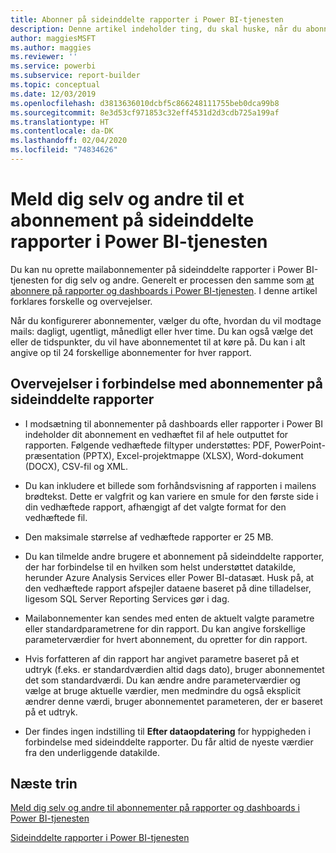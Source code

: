 ```yaml
---
title: Abonner på sideinddelte rapporter i Power BI-tjenesten
description: Denne artikel indeholder ting, du skal huske, når du abonnerer på sideinddelte rapporter i Power BI-tjenesten.
author: maggiesMSFT
ms.author: maggies
ms.reviewer: ''
ms.service: powerbi
ms.subservice: report-builder
ms.topic: conceptual
ms.date: 12/03/2019
ms.openlocfilehash: d3813636010dcbf5c866248111755beb0dca99b8
ms.sourcegitcommit: 8e3d53cf971853c32eff4531d2d3cdb725a199af
ms.translationtype: HT
ms.contentlocale: da-DK
ms.lasthandoff: 02/04/2020
ms.locfileid: "74834626"
---
```

# <a name="subscribe-yourself-and-others-to-paginated-reports-in-the-power-bi-service"></a>Meld dig selv og andre til et abonnement på sideinddelte rapporter i Power BI-tjenesten 

Du kan nu oprette mailabonnementer på sideinddelte rapporter i Power BI-tjenesten for dig selv og andre. Generelt er processen den samme som [at abonnere på rapporter og dashboards i Power BI-tjenesten](end-user-subscribe.md). I denne artikel forklares forskelle og overvejelser. 

Når du konfigurerer abonnementer, vælger du ofte, hvordan du vil modtage mails: dagligt, ugentligt, månedligt eller hver time. Du kan også vælge det eller de tidspunkter, du vil have abonnementet til at køre på. Du kan i alt angive op til 24 forskellige abonnementer for hver rapport. 

## <a name="considerations-for-paginated-report-subscriptions"></a>Overvejelser i forbindelse med abonnementer på sideinddelte rapporter 

- I modsætning til abonnementer på dashboards eller rapporter i Power BI indeholder dit abonnement en vedhæftet fil af hele outputtet for rapporten.  Følgende vedhæftede filtyper understøttes: PDF, PowerPoint-præsentation (PPTX), Excel-projektmappe (XLSX), Word-dokument (DOCX), CSV-fil og XML.

- Du kan inkludere et billede som forhåndsvisning af rapporten i mailens brødtekst.  Dette er valgfrit og kan variere en smule for den første side i din vedhæftede rapport, afhængigt af det valgte format for den vedhæftede fil. 

- Den maksimale størrelse af vedhæftede rapporter er 25 MB. 

- Du kan tilmelde andre brugere et abonnement på sideinddelte rapporter, der har forbindelse til en hvilken som helst understøttet datakilde, herunder Azure Analysis Services eller Power BI-datasæt. Husk på, at den vedhæftede rapport afspejler dataene baseret på dine tilladelser, ligesom SQL Server Reporting Services gør i dag. 

- Mailabonnementer kan sendes med enten de aktuelt valgte parametre eller standardparametrene for din rapport.  Du kan angive forskellige parameterværdier for hvert abonnement, du opretter for din rapport. 

- Hvis forfatteren af din rapport har angivet parametre baseret på et udtryk (f.eks. er standardværdien altid dags dato), bruger abonnementet det som standardværdi. Du kan ændre andre parameterværdier og vælge at bruge aktuelle værdier, men medmindre du også eksplicit ændrer denne værdi, bruger abonnementet parameteren, der er baseret på et udtryk.

- Der findes ingen indstilling til **Efter dataopdatering** for hyppigheden i forbindelse med sideinddelte rapporter. Du får altid de nyeste værdier fra den underliggende datakilde. 

## <a name="next-steps"></a>Næste trin

[Meld dig selv og andre til abonnementer på rapporter og dashboards i Power BI-tjenesten](../service-report-subscribe.md)

[Sideinddelte rapporter i Power BI-tjenesten](end-user-paginated-report.md)

